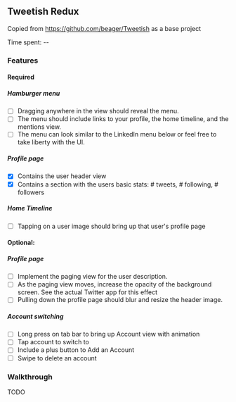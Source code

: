 ## Tweetish Redux

Copied from https://github.com/beager/Tweetish as a base project

Time spent: --

### Features

#### Required

##### Hamburger menu

- [ ] Dragging anywhere in the view should reveal the menu.
- [ ] The menu should include links to your profile, the home timeline, and the mentions view.
- [ ] The menu can look similar to the LinkedIn menu below or feel free to take liberty with the UI.

##### Profile page

- [X] Contains the user header view
- [X] Contains a section with the users basic stats: # tweets, # following, # followers

##### Home Timeline

- [ ] Tapping on a user image should bring up that user's profile page

#### Optional:

##### Profile page

- [ ]  Implement the paging view for the user description.
- [ ]  As the paging view moves, increase the opacity of the background screen. See the actual Twitter app for this effect
- [ ]  Pulling down the profile page should blur and resize the header image.

##### Account switching

- [ ] Long press on tab bar to bring up Account view with animation
- [ ] Tap account to switch to
- [ ] Include a plus button to Add an Account
- [ ] Swipe to delete an account

### Walkthrough

TODO

